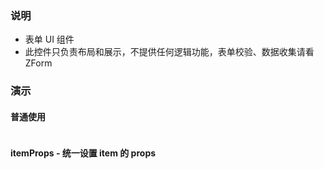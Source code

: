 ### 说明

-   表单 UI 组件
-   此控件只负责布局和展示，不提供任何逻辑功能，表单校验、数据收集请看 ZForm

### 演示

#### 普通使用

```js {"codepath": "form.jsx"}
```

#### itemProps - 统一设置 item 的 props

```js {"codepath": "form-itemProps.jsx"}
```
